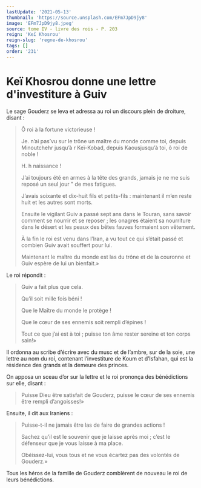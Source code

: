 ```yaml
---
lastUpdate: '2021-05-13'
thumbnail: 'https://source.unsplash.com/EFm7JpD9jy8'
image: 'EFm7JpD9jy8.jpeg'
source: tome IV - livre des rois - P. 203
reign: 'Keï Khosrou'
reign-slug: 'regne-de-khosrou'
tags: []
order: '231'
---
```


# Keï Khosrou donne une lettre d'investiture à Guiv

Le sage Gouderz se leva et adressa au roi un discours plein de droiture, disant :

> Ô roi à la fortune victorieuse !
>
> Je. n’ai pas’vu sur le trône un maître du monde comme toi, depuis Minoutchehr jusqu’à r Keï-Kobad, depuis Kaousjusqu’à toi, ô roi de noble !
>
> H. h naissance !
>
> J’ai toujours été en armes à la tête des grands, jamais je ne me suis reposé un seul jour " de mes fatigues.
>
> J’avais soixante et dix-huit fils et petits-fils : maintenant il m’en reste huit et les autres sont morts.
>
> Ensuite le vigilant Guiv a passé sept ans dans le Touran, sans savoir comment se nourrir et se reposer ; les onagres étaient sa nourriture dans le désert et les peaux des bêtes fauves formaient son vêtement.
>
> À la fin le roi est venu dans l’Iran, a vu tout ce qui s’était passé et combien Guiv avait souffert pour lui.
>
> Maintenant le maître du monde est las du trône et de la couronne et Guiv espère de lui un bienfait.»

Le roi répondit :

> Guiv a fait plus que cela.
>
> Qu’il soit mille fois béni !
>
> Que le Maître du monde le protège !
>
> Que le cœur de ses ennemis soit rempli d’épines !
>
> Tout ce que j’ai est à toi ; puisse ton âme rester sereine et ton corps sain!»

Il ordonna au scribe d’écrire avec du musc et de l’ambre, sur de la soie, une lettre au nom du roi, contenant l’investiture de Koum et d’Isfahan, qui est la résidence des grands et la demeure des princes.

On apposa un sceau d’or sur la lettre et le roi prononça des bénédictions sur elle, disant :

> Puisse Dieu être satisfait de Gouderz, puisse le cœur de ses ennemis être rempli d’angoisses!»

Ensuite, il dit aux Iraniens :

> Puisse-t-il ne jamais être las de faire de grandes actions !
>
> Sachez qu’il est le souvenir que je laisse après moi ; c’est le défenseur que je vous laisse à ma place.
>
> Obéissez-lui, vous tous et ne vous écartez pas des volontés de Gouderz.»

Tous les héros de la famille de Gouderz comblèrent de nouveau le roi de leurs bénédictions.

